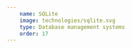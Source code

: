 ```yaml
---
    name: SQLite
    image: technologies/sqlite.svg
    type: Database management systems
    order: 17
---
```

